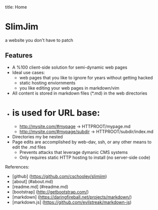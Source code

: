 title: Home
# SlimJim

a website you don't have to patch

## Features
* A %100 client-side solution for semi-dynamic web pages
* Ideal use cases:
  * web pages that you like to ignore for years without getting hacked
  * static hosting enviornments
  * you like editing your web pages in markdown/vim
* All content is stored in markdown files (*.md) in the web directories
* # is used for URL base:
    * http://mysite.com/#mypage -> HTTPROOT/mypage.md
    * http://mysite.com/#mypage/subdir -> HTTPROOT/subdir/index.md
* Directories my be nested
* Page edits are accomplished by web-dav, ssh, or any other means to edit the .md files
    * Prevents attacks that leverage dymanic CMS systems
    * Only requires static HTTP hosting to install (no server-side code)

References:

* [github]	(https://github.com/cschooley/slimjim)
* [about]	(#about.md)
* [readme.md]   (#readme.md)
* [bootstrap]   (http://getbootstrap.com/)
* [markdown]    (https://daringfireball.net/projects/markdown/)
* [markdown.js] (https://github.com/evilstreak/markdown-js)
